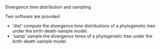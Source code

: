 Divergence time distribution and sampling

Two software are provided
 - 'dist'
	compute the divergence time distributions of a phylogenetic tree under the birth-death-sample model.
 - 'samp'
sample the divergence times of a phylogenetic tree under the birth-death-sample model.
